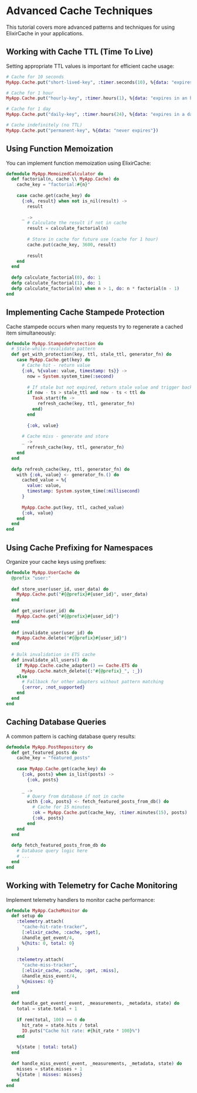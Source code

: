 # Advanced Cache Techniques

This tutorial covers more advanced patterns and techniques for using ElixirCache in your applications.

## Working with Cache TTL (Time To Live)

Setting appropriate TTL values is important for efficient cache usage:

```elixir
# Cache for 10 seconds
MyApp.Cache.put("short-lived-key", :timer.seconds(10), %{data: "expires quickly"})

# Cache for 1 hour
MyApp.Cache.put("hourly-key", :timer.hours(1), %{data: "expires in an hour"})

# Cache for 1 day
MyApp.Cache.put("daily-key", :timer.hours(24), %{data: "expires in a day"})

# Cache indefinitely (no TTL)
MyApp.Cache.put("permanent-key", %{data: "never expires"})
```

## Using Function Memoization

You can implement function memoization using ElixirCache:

```elixir
defmodule MyApp.MemoizedCalculator do
  def factorial(n, cache \\ MyApp.Cache) do
    cache_key = "factorial:#{n}"
    
    case cache.get(cache_key) do
      {:ok, result} when not is_nil(result) ->
        result
        
      _ ->
        # Calculate the result if not in cache
        result = calculate_factorial(n)
        
        # Store in cache for future use (cache for 1 hour)
        cache.put(cache_key, 3600, result)
        
        result
    end
  end
  
  defp calculate_factorial(0), do: 1
  defp calculate_factorial(1), do: 1
  defp calculate_factorial(n) when n > 1, do: n * factorial(n - 1)
end
```

## Implementing Cache Stampede Protection

Cache stampede occurs when many requests try to regenerate a cached item simultaneously:

```elixir
defmodule MyApp.StampedeProtection do
  # Stale-while-revalidate pattern
  def get_with_protection(key, ttl, stale_ttl, generator_fn) do
    case MyApp.Cache.get(key) do
      # Cache hit - return value
      {:ok, %{value: value, timestamp: ts}} ->
        now = System.system_time(:second)
        
        # If stale but not expired, return stale value and trigger background refresh
        if now - ts > stale_ttl and now - ts < ttl do
          Task.start(fn -> 
            refresh_cache(key, ttl, generator_fn) 
          end)
        end
        
        {:ok, value}
        
      # Cache miss - generate and store
      _ ->
        refresh_cache(key, ttl, generator_fn)
    end
  end
  
  defp refresh_cache(key, ttl, generator_fn) do
    with {:ok, value} <- generator_fn.() do
      cached_value = %{
        value: value,
        timestamp: System.system_time(:millisecond)
      }
      
      MyApp.Cache.put(key, ttl, cached_value)
      {:ok, value}
    end
  end
end
```

## Using Cache Prefixing for Namespaces

Organize your cache keys using prefixes:

```elixir
defmodule MyApp.UserCache do
  @prefix "user:"
  
  def store_user(user_id, user_data) do
    MyApp.Cache.put("#{@prefix}#{user_id}", user_data)
  end
  
  def get_user(user_id) do
    MyApp.Cache.get("#{@prefix}#{user_id}")
  end
  
  def invalidate_user(user_id) do
    MyApp.Cache.delete("#{@prefix}#{user_id}")
  end
  
  # Bulk invalidation in ETS cache
  def invalidate_all_users() do
    if MyApp.Cache.cache_adapter() == Cache.ETS do
      MyApp.Cache.match_delete({:"#{@prefix}_", :_})
    else
      # Fallback for other adapters without pattern matching
      {:error, :not_supported}
    end
  end
end
```

## Caching Database Queries

A common pattern is caching database query results:

```elixir
defmodule MyApp.PostRepository do
  def get_featured_posts do
    cache_key = "featured_posts"
    
    case MyApp.Cache.get(cache_key) do
      {:ok, posts} when is_list(posts) ->
        {:ok, posts}
        
      _ ->
        # Query from database if not in cache
        with {:ok, posts} <- fetch_featured_posts_from_db() do
          # Cache for 15 minutes
          :ok = MyApp.Cache.put(cache_key, :timer.minutes(15), posts)
          {:ok, posts}
        end
    end
  end
  
  defp fetch_featured_posts_from_db do
    # Database query logic here
    # ...
  end
end
```

## Working with Telemetry for Cache Monitoring

Implement telemetry handlers to monitor cache performance:

```elixir
defmodule MyApp.CacheMonitor do
  def setup do
    :telemetry.attach(
      "cache-hit-rate-tracker",
      [:elixir_cache, :cache, :get],
      &handle_get_event/4,
      %{hits: 0, total: 0}
    )
    
    :telemetry.attach(
      "cache-miss-tracker",
      [:elixir_cache, :cache, :get, :miss],
      &handle_miss_event/4,
      %{misses: 0}
    )
  end
  
  def handle_get_event(_event, _measurements, _metadata, state) do
    total = state.total + 1
    
    if rem(total, 100) == 0 do
      hit_rate = state.hits / total
      IO.puts("Cache hit rate: #{hit_rate * 100}%")
    end
    
    %{state | total: total}
  end
  
  def handle_miss_event(_event, _measurements, _metadata, state) do
    misses = state.misses + 1
    %{state | misses: misses}
  end
end
```

